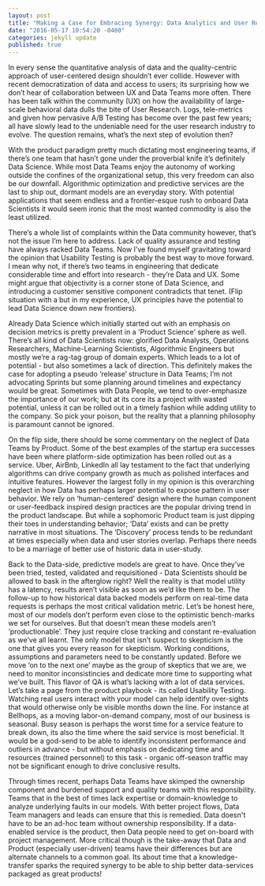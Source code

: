 ```yaml
---
layout: post
title: "Making a Case for Embracing Synergy: Data Analytics and User Research"
date: "2016-05-17 10:54:20 -0400"
categories: jekyll update
published: true
---
```

In every sense the quantitative analysis of data and the quality-centric approach of user-centered design shouldn’t ever collide. However with recent democratization of data and access to users; its surprising how we don’t hear of collaboration between UX and Data Teams more often. There has been talk within the community (UX) on how the availability of large-scale behavioral data dulls the bite of User Research. Logs, tele-metrics and given how pervasive A/B Testing has become over the past few years; all have slowly lead to the undeniable need for the user research industry to evolve. The question remains, what’s the next step of evolution then?

With the product paradigm pretty much dictating most engineering teams, if there’s one team that hasn’t gone under the proverbial knife it’s definitely Data Science. While most Data Teams enjoy the autonomy of working outside the confines of the organizational setup, this very freedom can also be our downfall. Algorithmic optimization and predictive services are the last to ship out, dormant models are an everyday story. With potential applications that seem endless  and a frontier-esque rush to onboard Data Scientists it would seem ironic that the most wanted commodity is also the least utilized.

There’s a whole list of complaints within the Data community however, that’s not the issue I’m here to address. Lack of quality assurance and testing have always racked Data Teams. Now I’ve found myself gravitating toward the opinion that Usability Testing is probably the best way to move forward. I mean why not, if there’s two teams in engineering that dedicate considerable time and effort into research - they’re Data and UX. Some might argue that objectivity is a corner stone of Data Science, and introducing a customer sensitive component contradicts that tenet. (Flip situation with a but in my experience, UX principles have the potential to lead Data Science down new frontiers).

Already Data Science which initially started out with an emphasis on decision metrics  is pretty prevalent in a 'Product Science' sphere as well. There’s all kind of Data Scientists now: glorified Data Analysts, Operations Researchers, Machine-Learning Scientists, Algorithmic Engineers but mostly we’re a rag-tag group of domain experts. Which leads to a lot of potential - but also sometimes a lack of direction. This definitely makes the case for adopting a pseudo ‘release’ structure in Data Teams; I’m not advocating Sprints but some planning around timelines and expectancy would be great. Sometimes with Data People, we tend to over-emphasize the importance of our work; but at its core its a project with wasted potential, unless it can be rolled out in a timely fashion while adding utility to the company. So pick your poison, but the reality that a planning philosophy is paramount cannot be ignored.

On the flip side, there should be some commentary on the neglect of Data Teams by Product. Some of the best examples of the startup era successes have been where platform-side optimization has been rolled out as a service. Uber, AirBnb, LinkedIn all lay testament to the fact that underlying algorithms can drive company growth as much as polished interfaces and intuitive features. However the largest folly in my opinion is this overarching neglect in how Data has perhaps larger potential to expose pattern in user behavior. We rely on ‘human-centered’ design where the human component or user-feedback inspired design practices are the popular driving trend in the product landscape. But while a sophomoric Product team is just dipping their toes in understanding behavior; ‘Data’ exists and can be pretty narrative in most situations. The ‘Discovery’ process tends to be redundant at times especially when data and user stories overlap. Perhaps there needs to be a marriage of better use of historic data in user-study.

Back to the Data-side, predictive models are great to have. Once they’ve been tried, tested, validated and requisitioned - Data Scientists should be allowed to bask in the afterglow right? Well the reality is that model utility has a latency, results aren’t visible as soon as we’d like them to be. The follow-up to how historical data backed models perform on real-time data requests is perhaps the most critical validation metric. Let’s be honest here, most of our models don’t perform even close to the optimistic bench-marks we set for ourselves. But that doesn’t mean these models aren’t ‘productionable’. They just require close tracking and constant re-evaluation as we’ve all learnt. The only model that isn’t suspect to skepticism is the one that gives you every reason for skepticism. Working conditions, assumptions and parameters need to be constantly updated. Before we move ‘on to the next one’ maybe as the group of skeptics that we are, we need to monitor inconsistincies and dedicate more time to supporting what we’ve built. This flavor of QA is what’s lacking with a lot of data services. Let’s take a page from the product playbook - its called Usability Testing. Watching real users interact with your model can help identify over-sights that would otherwise only be visible months down the line. For instance at Bellhops, as a moving labor-on-demand company, most of our business is seasonal. Busy season is perhaps the worst time for a service feature to break down, its also the time where the said service is most beneficial. It would be a god-send to be able to identify inconsistent performance and outliers in advance - but without emphasis on dedicating time and resources (trained personnel)  to this task - organic off-season traffic may not be significant enough to drive conclusive results.

Through times recent, perhaps Data Teams have skimped the ownership component and burdened support and quality teams with this responsibility. Teams that in the best of times lack expertise or domain-knowledge to analyze underlying faults in our models. With better project flows, Data Team managers and leads can ensure that this is remedied. Data doesn't have to be an ad-hoc team without ownership responsibility. If a data-enabled service is the product, then Data people need to get on-board with project management. More critical though is the take-away that Data and Product (especially user-driven) teams have their differences but are alternate channels to a common goal. Its about time that a knowledge-transfer sparks the required synergy to be able to ship better data-services packaged as great products!
